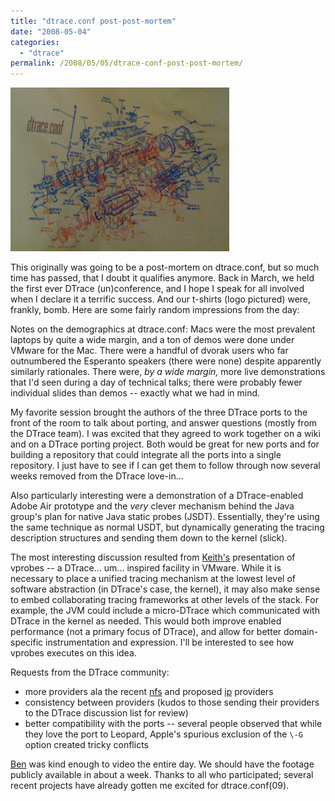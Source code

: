 ```yaml
---
title: "dtrace.conf post-post-mortem"
date: "2008-05-04"
categories:
  - "dtrace"
permalink: /2008/05/05/dtrace-conf-post-post-mortem/
---
```


![](images/dtrace_conf.jpg)

This originally was going to be a post-mortem on dtrace.conf, but so much time has passed, that I doubt it qualifies anymore. Back in March, we held the first ever DTrace (un)conference, and I hope I speak for all involved when I declare it a terrific success. And our t-shirts (logo pictured) were, frankly, bomb. Here are some fairly random impressions from the day:

Notes on the demographics at dtrace.conf: Macs were the most prevalent laptops by quite a wide margin, and a ton of demos were done under VMware for the Mac. There were a handful of dvorak users who far outnumbered the Esperanto speakers (there were none) despite apparently similarly rationales. There were, _by a wide margin,_ more live demonstrations that I'd seen during a day of technical talks; there were probably fewer individual slides than demos -- exactly what we had in mind.

My favorite session brought the authors of the three DTrace ports to the front of the room to talk about porting, and answer questions (mostly from the DTrace team). I was excited that they agreed to work together on a wiki and on a DTrace porting project. Both would be great for new ports and for building a repository that could integrate all the ports into a single repository. I just have to see if I can get them to follow through now several weeks removed from the DTrace love-in...

Also particularly interesting were a demonstration of a DTrace-enabled Adobe Air prototype and the _very_ clever mechanism behind the Java group's plan for native Java static probes (JSDT). Essentially, they're using the same technique as normal USDT, but dynamically generating the tracing description structures and sending them down to the kernel (slick).

The most interesting discussion resulted from [Keith's](http://x86vmm.blogspot.com/) presentation of vprobes -- a DTrace... um... inspired facility in VMware. While it is necessary to place a unified tracing mechanism at the lowest level of software abstraction (in DTrace's case, the kernel), it may also make sense to embed collaborating tracing frameworks at other levels of the stack. For example, the JVM could include a micro-DTrace which communicated with DTrace in the kernel as needed. This would both improve enabled performance (not a primary focus of DTrace), and allow for better domain-specific instrumentation and expression. I'll be interested to see how vprobes executes on this idea.

Requests from the DTrace community:

- more providers ala the recent [nfs](http://wikis.sun.com/display/DTrace/nfsv4+Provider) and proposed [ip](http://wikis.sun.com/display/DTrace/ip+Provider) providers
- consistency between providers (kudos to those sending their providers to the DTrace discussion list for review)
- better compatibility with the ports -- several people observed that while they love the port to Leopard, Apple's spurious exclusion of the `\-G` option created tricky conflicts

[Ben](http://www.cuddletech.com/blog/) was kind enough to video the entire day. We should have the footage publicly available in about a week. Thanks to all who participated; several recent projects have already gotten me excited for dtrace.conf(09).
